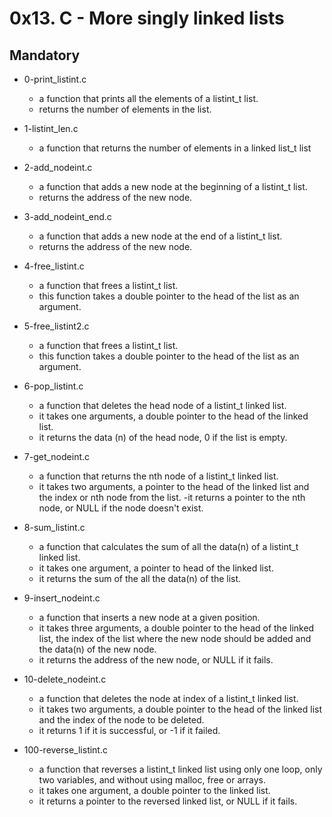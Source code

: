 # 0x13. C - More  singly linked lists

## Mandatory

- 0-print_listint.c
  - a function that prints all the elements of a listint_t list.
  - returns the number of elements in the list.

- 1-listint_len.c
  - a function that returns the number of elements in a linked list_t list

- 2-add_nodeint.c
  - a function that adds a new node at the beginning of a listint_t list.
  - returns the address of the new node.

- 3-add_nodeint_end.c
  - a function that adds a new node at the end of a listint_t list.
  - returns the address of the new node.

- 4-free_listint.c
  - a function that frees a listint_t list.
  - this function takes a double pointer to the head of the list as an argument.

- 5-free_listint2.c
  - a function that frees a listint_t list.
  - this function takes a double pointer to the head of the list as an argument.

- 6-pop_listint.c
  - a function that deletes the head node of a listint_t linked list.
  - it takes one arguments, a double pointer to the head of the linked list.
  - it returns the data (n) of the head node, 0 if the list is empty.

- 7-get_nodeint.c
  - a function that returns the nth node of a listint_t linked list.
  - it takes two arguments, a pointer to the head of the linked list and the index or nth node from the list.
  -it returns a pointer to the nth node, or NULL if the node doesn't exist.

- 8-sum_listint.c
  - a function that calculates the sum of all the data(n) of a listint_t linked list.
  - it takes one argument, a pointer to head of the linked list.
  - it returns the sum of the all the data(n) of the list.

- 9-insert_nodeint.c
  - a function that inserts a new node at a given position.
  - it takes three arguments, a double pointer to the head of the linked list, the index of the list where the new node should be added and the data(n) of the new node.
  - it returns the address of the new node, or NULL if it fails.

- 10-delete_nodeint.c
  - a function that deletes the node at index of a listint_t linked list.
  - it takes two arguments, a double pointer to the head of the linked list and the index of the node to be deleted.
  - it returns 1 if it is successful, or -1 if it failed.

- 100-reverse_listint.c
  - a function that reverses a listint_t linked list using only one loop, only two variables, and without using malloc, free or arrays.
  - it takes one argument, a double pointer to the linked list.
  - it returns a pointer to the reversed linked list, or NULL if it fails.
